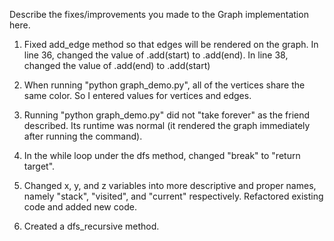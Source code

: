 Describe the fixes/improvements you made to the Graph implementation here.

1. Fixed add_edge method so that edges will be rendered on the graph. In line 36, changed the value of .add(start) to .add(end). In line 38, changed the value of .add(end) to .add(start)

2. When running "python graph_demo.py", all of the vertices share the same color. So I entered values for vertices and edges.

3. Running "python graph_demo.py" did not "take forever" as the friend described. Its runtime was normal (it rendered the graph immediately after running the command). 

4. In the while loop under the dfs method, changed "break" to "return target".

5. Changed x, y, and z variables into more descriptive and proper names, namely "stack", "visited", and "current" respectively. Refactored existing code and added new code.

6. Created a dfs_recursive method.